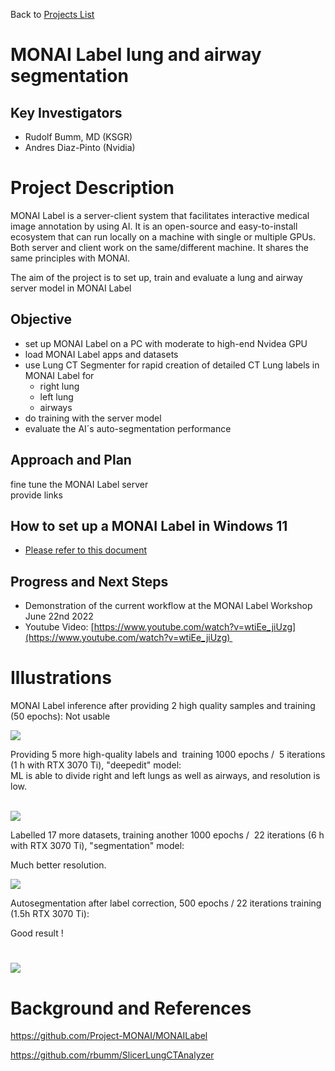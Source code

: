 Back to [Projects List](../../README.md#ProjectsList)

# MONAI Label lung and airway segmentation

## Key Investigators

*   Rudolf Bumm, MD (KSGR)
*   Andres Diaz-Pinto (Nvidia)

# Project Description

MONAI Label is a server-client system that facilitates interactive medical image annotation by using AI. It is an open-source and easy-to-install ecosystem that can run locally on a machine with single or multiple GPUs. Both server and client work on the same/different machine. It shares the same principles with MONAI.

The aim of the project is to set up, train and evaluate a lung and airway server model in MONAI Label

## Objective

*   set up MONAI Label on a PC with moderate to high-end Nvidea GPU
*   load MONAI Label apps and datasets
*   use Lung CT Segmenter for rapid creation of detailed CT Lung labels in MONAI Label for
    *   right lung
    *   left lung
    *   airways
*   do training with the server model 
*   evaluate the AI´s auto-segmentation performance

## Approach and Plan

fine tune the MONAI Label server  
provide links

## How to set up a MONAI Label in Windows 11

*   [Please refer to this document](./MONAILabel_Installation.md) 

## Progress and Next Steps

*   Demonstration of the current workflow at the MONAI Label Workshop June 22nd 2022
*   Youtube Video: [https://www.youtube.com/watch?v=wtiEe_jiUzg](https://www.youtube.com/watch?v=wtiEe_jiUzg) 

# Illustrations

MONAI Label inference after providing 2 high quality samples and training (50 epochs): Not usable

![](https://lh4.googleusercontent.com/qDgKazWsVFylsaoVOcR87y2OwPsTuMRULtLIZ5dDpppktTaG5rKrFUpC3PQj0Js7Ow2TPMa1ixEP2J8qnKFrzCrY2Nv99W4g9Q33omjdvfxT7jeCysN_wGN_rxLgSLzfQLGWgixZsm8yC9aN5r-img)

Providing 5 more high-quality labels and  training 1000 epochs /  5 iterations (1 h with RTX 3070 Ti), "deepedit" model:    
ML is able to divide right and left lungs as well as airways, and resolution is low.   
 

![](https://lh3.googleusercontent.com/DmJb1FLEcoDjGLF0VkVvT7JIicjt10KYGdRbE1NSpvoXFH-CANWPuboDzpTehbe48iKEl9AQITmrd7XuwrQpefu7QeqbM4Q5soPRKyK8V6ZouS3js62eUNZ4BxIzhXgI5BPWHVI2cUBrQtI-ENNvBg)

Labelled 17 more datasets, training another 1000 epochs /  22 iterations (6 h with RTX 3070 Ti), "segmentation" model: 

Much better resolution.  

![](https://lh5.googleusercontent.com/MJwUyGBtI15UYL2OPc6LLyCUpKNpk_0G9GddXcovVYWKD_EXOlIWuWXthbkE-n4FPC-Ay_F-bNZ1EtWz5o9bR3Wzjf7OoUgMJZnejxoLejLW46gvxpUzCgDyx8nIEl3aI4U3T_biYB0Vm4tT7Mq0fQ)

Autosegmentation after label correction, 500 epochs / 22 iterations training (1.5h RTX 3070 Ti): 

Good result ! 

# ![](https://lh5.googleusercontent.com/kN_jvl7i-Osv662Yhh69wRg5nMS4PzdYQarTBGYe6gTyq6-1A-xAcxkUSdIlFiSdyr3WXxk_WQGfQKAuwCp2OAiHcN2irQfeW1-DsWDgx31aRzVDy6KwIQo1Yf955Dh3k4K0YuLEVfwNkOG9kPkjPQ)

# Background and References

https://github.com/Project-MONAI/MONAILabel

https://github.com/rbumm/SlicerLungCTAnalyzer
